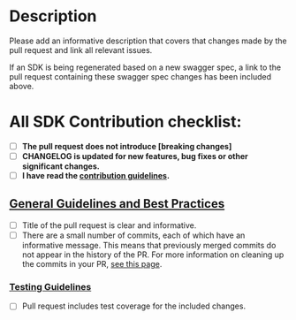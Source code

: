 # Description

Please add an informative description that covers that changes made by the pull request and link all relevant issues.

If an SDK is being regenerated based on a new swagger spec, a link to the pull request containing these swagger spec changes has been included above.

# All SDK Contribution checklist:
- [ ] **The pull request does not introduce [breaking changes]**
- [ ] **CHANGELOG is updated for new features, bug fixes or other significant changes.**
- [ ] **I have read the [contribution guidelines](https://github.com/Azure/azure-sdk-for-java/blob/main/CONTRIBUTING.md).**

## [General Guidelines and Best Practices](https://github.com/Azure/azure-sdk-for-java/blob/main/CONTRIBUTING.md#developer-guide)
- [ ] Title of the pull request is clear and informative.
- [ ] There are a small number of commits, each of which have an informative message. This means that previously merged commits do not appear in the history of the PR. For more information on cleaning up the commits in your PR, [see this page](https://github.com/Azure/azure-powershell/blob/master/documentation/development-docs/cleaning-up-commits.md).

### [Testing Guidelines](https://github.com/Azure/azure-sdk-for-java/blob/main/CONTRIBUTING.md#building-and-unit-testing)
- [ ] Pull request includes test coverage for the included changes.
